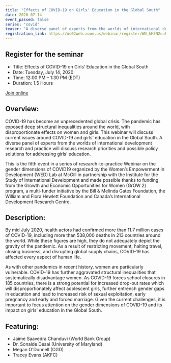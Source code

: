 ```yaml
---
title: "Effects of COVID-19 on Girls' Education in the Global South"
date: 2020-07-14
event_passed: false
series: "covid"
teaser: "A diverse panel of experts from the worlds of international development research and practice will discuss research priorities and possible policy solutions for addressing girls' education."
registration_link: https://us02web.zoom.us/webinar/register/WN_kH3N2cuRSNWUeC6QrmrHjA
---
```


<div class="flex flex-col justify-center w-full rounded-lg shadow-xs md:shadow-md my-8 p-4 border border-solid border-gray-200 bg-white">
  
  <h2 class="text-gray-800 text-lg font-bold mt-1 mb-0">Register for the seminar</h2>
  
  <!--
  <h2 class="text-gray-800 text-lg font-bold mt-1 mb-0">This seminar has passed</h2>
  -->
  <ul>
    <li>Title: Effects of COVID-19 on Girls’ Education in the Global South</li>
    <li>Date: Tuesday, July 14, 2020</li>
    <li>Time: 12:00 PM – 1:30 PM (EDT)</li>
    <li>Duration: 1.5 Hours</li>
  </ul>
  
  
  <div class="flex flex-row-reverse">
    <a class="text-white bg-dark-turquoise rounded-lg p-2 font-bold hover:no-underline hover:bg-light-turquoise" href="https://us02web.zoom.us/webinar/register/WN_kH3N2cuRSNWUeC6QrmrHjA" rel="external">Join online</a>
  </div>

</div>

## Overview:

COVID-19 has become an unprecedented global crisis. The pandemic has exposed deep structural inequalities around the world, with disproportionate effects on women and girls. This webinar will discuss current issues around COVID-19 and girls’ education in the Global South. A diverse panel of experts from the worlds of international development research and practice will discuss research priorities and possible policy solutions for addressing girls’ education.

This is the fifth event in a series of research-to-practice Webinar on the gender dimensions of COVID19 organized by the Women’s Empowerment in Development (WED) Lab at McGill in partnership with the Institute for the Study of International Development and made possible thanks to funding from the Growth and Economic Opportunities for Women (GrOW 2) program, a multi-funder initiative by the Bill & Melinda Gates Foundation, the William and Flora Hewlett Foundation and Canada’s International Development Research Centre.

## Description:

By mid July 2020, health actors had confirmed more than 11.7 million cases of COVID-19, including more than 538,000 deaths in 213 countries around the world. While these figures are high, they do not adequately depict the gravity of the pandemic. As a result of restricting movement, halting travel, closing business, and disrupting global supply chains, COVID-19 has affected every aspect of human life.

As with other pandemics in recent history, women are particularly vulnerable. COVID-19 has further aggravated structural inequalities that systematically disadvantage women. As COVID-19 forces school closures in 185 countries, there is a strong potential for increased drop-out rates which will disproportionately affect adolescent girls, further entrench gender gaps in education and lead to increased risk of sexual exploitation, early pregnancy and early and forced marriage. Given the current challenges, it is important to focus attention on the gender dimensions of COVID-19 and its impact on girls’ education in the Global South.

## Featuring:

* Jaime Saavedra Chanduvi (World Bank Group)
* Dr. Sonalde Desai (University of Maryland)
* Megan O'Donnell (CGD)
* Tracey Evans (AKFC)
